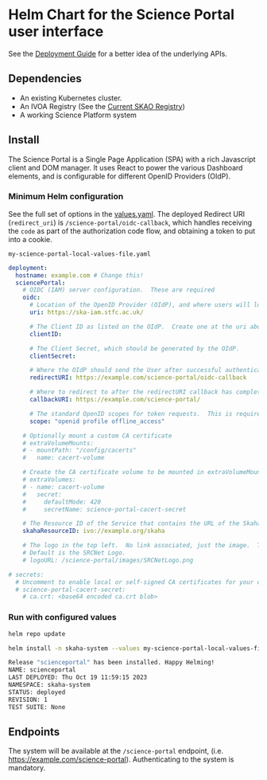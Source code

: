 # Helm Chart for the Science Portal user interface

See the [Deployment Guide](../README.md) for a better idea of the underlying APIs.

## Dependencies

- An existing Kubernetes cluster.
- An IVOA Registry (See the [Current SKAO Registry](https://spsrc27.iaa.csic.es/reg))
- A working Science Platform system

## Install

The Science Portal is a Single Page Application (SPA) with a rich Javascript client and DOM manager.  It uses React to power the various Dashboard elements, and is configurable for different OpenID Providers (OIdP).

### Minimum Helm configuration

See the full set of options in the [values.yaml](https://github.com/opencadc/science-platform/blob/SP-3544/deployment/helm/science-portal/values.yaml).  The deployed Redirect URI (`redirect_uri`) is `/science-portal/oidc-callback`, which handles
receiving the `code` as part of the authorization code flow, and obtaining a token to put into a cookie.

`my-science-portal-local-values-file.yaml`
```yaml
deployment:
  hostname: example.com # Change this!
  sciencePortal:
    # OIDC (IAM) server configuration.  These are required
    oidc:
      # Location of the OpenID Provider (OIdP), and where users will login
      uri: https://ska-iam.stfc.ac.uk/

      # The Client ID as listed on the OIdP.  Create one at the uri above.
      clientID: 

      # The Client Secret, which should be generated by the OIdP.
      clientSecret: 

      # Where the OIdP should send the User after successful authentication.  This is also known as the redirect_uri in OpenID.  This URI NEEDS
      redirectURI: https://example.com/science-portal/oidc-callback

      # Where to redirect to after the redirectURI callback has completed.  This will almost always be the URL to the /science-portal main page (https://example.com/science-portal).
      callbackURI: https://example.com/science-portal/

      # The standard OpenID scopes for token requests.  This is required, and if using the SKAO IAM, can be left as-is.
      scope: "openid profile offline_access"

    # Optionally mount a custom CA certificate
    # extraVolumeMounts:
    # - mountPath: "/config/cacerts"
    #   name: cacert-volume

    # Create the CA certificate volume to be mounted in extraVolumeMounts
    # extraVolumes:
    # - name: cacert-volume
    #   secret:
    #     defaultMode: 420
    #     secretName: science-portal-cacert-secret

    # The Resource ID of the Service that contains the URL of the Skaha service in the IVOA Registry
    skahaResourceID: ivo://example.org/skaha

    # The logo in the top left.  No link associated, just the image.  This can be relative, or absolute.
    # Default is the SRCNet Logo.
    # logoURL: /science-portal/images/SRCNetLogo.png

# secrets:
  # Uncomment to enable local or self-signed CA certificates for your domain to be trusted.
  # science-portal-cacert-secret:
    # ca.crt: <base64 encoded ca.crt blob>
```

### Run with configured values

```bash
helm repo update

helm install -n skaha-system --values my-science-portal-local-values-file.yaml scienceportal science-platform/scienceportal

Release "scienceportal" has been installed. Happy Helming!
NAME: scienceportal
LAST DEPLOYED: Thu Oct 19 11:59:15 2023
NAMESPACE: skaha-system
STATUS: deployed
REVISION: 1
TEST SUITE: None
```

## Endpoints

The system will be available at the `/science-portal` endpoint, (i.e. https://example.com/science-portal).  Authenticating to the system is mandatory.
